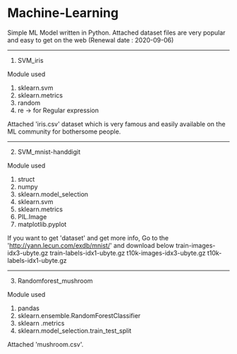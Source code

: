 # Machine-Learning
Simple ML Model written in Python.
Attached dataset files are very popular and easy to get on the web
(Renewal date : 2020-09-06)



------------------------------------------------------

1) SVM_iris

Module used
1. sklearn.svm
2. sklearn.metrics
3. random
4. re -> for Regular expression

Attached 'iris.csv' dataset which is very famous and easily available on the ML community for bothersome people.

------------------------------------------------------

2) SVM_mnist-handdigit

Module used
1. struct
2. numpy
3. sklearn.model_selection
4. sklearn.svm
5. sklearn.metrics
6. PIL.Image
7. matplotlib.pyplot

If you want to get 'dataset' and get more info, Go to the 'http://yann.lecun.com/exdb/mnist/' and download below
train-images-idx3-ubyte.gz
train-labels-idx1-ubyte.gz
t10k-images-idx3-ubyte.gz
t10k-labels-idx1-ubyte.gz

------------------------------------------------------

3) Randomforest_mushroom

Module used
1. pandas
2. sklearn.ensemble.RandomForestClassifier
3. sklearn .metrics
4. sklearn.model_selection.train_test_split

Attached 'mushroom.csv'.
